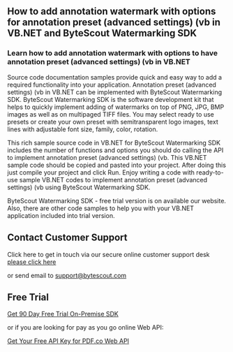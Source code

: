 ## How to add annotation watermark with options for annotation preset (advanced settings) (vb in VB.NET and ByteScout Watermarking SDK

### Learn how to add annotation watermark with options to have annotation preset (advanced settings) (vb in VB.NET

Source code documentation samples provide quick and easy way to add a required functionality into your application. Annotation preset (advanced settings) (vb in VB.NET can be implemented with ByteScout Watermarking SDK. ByteScout Watermarking SDK is the software development kit that helps to quickly implement adding of watermarks on top of PNG, JPG, BMP images as well as on multipaged TIFF files. You may select ready to use presets or create your own preset with semitransparent logo images, text lines with adjustable font size, family, color, rotation.

This rich sample source code in VB.NET for ByteScout Watermarking SDK includes the number of functions and options you should do calling the API to implement annotation preset (advanced settings) (vb. This VB.NET sample code should be copied and pasted into your project. After doing this just compile your project and click Run. Enjoy writing a code with ready-to-use sample VB.NET codes to implement annotation preset (advanced settings) (vb using ByteScout Watermarking SDK.

ByteScout Watermarking SDK - free trial version is on available our website. Also, there are other code samples to help you with your VB.NET application included into trial version.

## Contact Customer Support

Click here to get in touch via our secure online customer support desk [please click here](https://bytescout.zendesk.com/hc/en-us/requests/new?subject=ByteScout%20Watermarking%20SDK%20Question)

or send email to [support@bytescout.com](mailto:support@bytescout.com?subject=ByteScout%20Watermarking%20SDK%20Question) 

## Free Trial

[Get 90 Day Free Trial On-Premise SDK](https://bytescout.com/download/web-installer?utm_source=github-readme)

or if you are looking for pay as you go online Web API:

[Get Your Free API Key for PDF.co Web API](https://pdf.co/documentation/api?utm_source=github-readme)